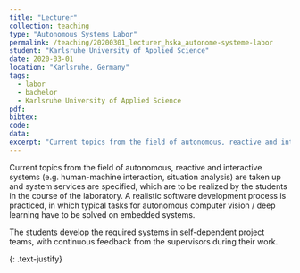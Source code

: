 ```yaml
---
title: "Lecturer"
collection: teaching
type: "Autonomous Systems Labor"
permalink: /teaching/20200301_lecturer_hska_autonome-systeme-labor
student: "Karlsruhe University of Applied Science"
date: 2020-03-01
location: "Karlsruhe, Germany"
tags: 
  - labor
  - bachelor
  - Karlsruhe University of Applied Science
pdf:
bibtex:
code: 
data: 
excerpt: "Current topics from the field of autonomous, reactive and interactive systems (e.g. human-machine interaction, situation analysis) are taken up and system services are specified ..."
---
```


Current topics from the field of autonomous, reactive and interactive systems (e.g. human-machine interaction, situation analysis) are taken up and system services are specified, which are to be realized by the students in the course of the laboratory.
A realistic software development process is practiced, in which typical tasks for autonomous computer vision / deep learning have to be solved on embedded systems.

The students develop the required systems in self-dependent project teams, with continuous feedback from the supervisors during their work.


{: .text-justify}